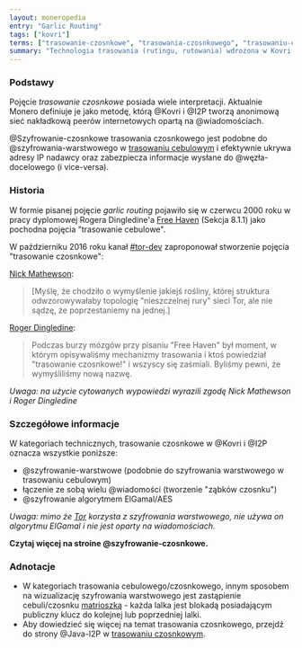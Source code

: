 ```yaml
---
layout: moneropedia
entry: "Garlic Routing"
tags: ["kovri"]
terms: ["trasowanie-czosnkowe", "trasowania-czosnkowego", "trasowaniu-czosnkowym", "trasowaniem-czosnkowym"]
summary: "Technologia trasowania (rutingu, rutowania) wdrożona w Kovri."
---
```


### Podstawy

Pojęcie *trasowanie czosnkowe* posiada wiele interpretacji. Aktualnie Monero definiuje je jako metodę, którą @Kovri i @I2P tworzą anonimową sieć nakładkową peerów internetowych opartą na @wiadomościach.

@Szyfrowanie-czosnkowe trasowania czosnkowego jest podobne do @szyfrowania-warstwowego w [trasowaniu cebulowym](https://en.wikipedia.org/wiki/Onion_routing) i efektywnie ukrywa adresy IP nadawcy oraz zabezpiecza informacje wysłane do @węzła-docelowego (i vice-versa).

### Historia

W formie pisanej pojęcie *garlic routing* pojawiło się w czerwcu 2000 roku w pracy dyplomowej Rogera Dingledine'a [Free Haven](http://www.freehaven.net/papers.html) (Sekcja 8.1.1) jako pochodna pojęcia "trasowanie cebulowe".

W październiku 2016 roku kanał [#tor-dev](https://oftc.net/WebChat/) zaproponował stworzenie pojęcia "trasowanie czosnkowe":

[Nick Mathewson](https://en.wikipedia.org/wiki/The_Tor_Project,_Inc):
>[Myślę, że chodziło o wymyślenie jakiejś rośliny, której struktura odwzorowywałaby topologię "nieszczelnej rury" sieci Tor, ale nie sądzę, że poprzestaniemy na jednej.]

[Roger Dingledine](https://en.wikipedia.org/wiki/Roger_Dingledine):
>Podczas burzy mózgów przy pisaniu "Free Haven" był moment, w którym opisywaliśmy mechanizmy trasowania i ktoś powiedział "trasowanie czosnkowe!" i wszyscy się zaśmiali. Byliśmy pewni, że wymyśliliśmy nową nazwę.

*Uwaga: na użycie cytowanych wypowiedzi wyrazili zgodę Nick Mathewson i Roger Dingledine*

### Szczegółowe informacje

W kategoriach technicznych, trasowanie czosnkowe w @Kovri i @I2P oznacza wszystkie poniższe:

- @szyfrowanie-warstwowe (podobnie do szyfrowania warstwowego w trasowaniu cebulowym)
- łączenie ze sobą wielu @wiadomości (tworzenie "ząbków czosnku")
- @szyfrowanie algorytmem ElGamal/AES

*Uwaga: mimo że [Tor](https://torproject.org/) korzysta z szyfrowania warstwowego, nie używa on algorytmu ElGamal i nie jest oparty na wiadomościach.*

**Czytaj więcej na stroine @szyfrowanie-czosnkowe.**

### Adnotacje

- W kategoriach trasowania cebulowego/czosnkowego, innym sposobem na wizualizację szyfrowania warstwowego jest zastąpienie cebuli/czosnku [matrioszką](https://en.wikipedia.org/wiki/Matryoshka_doll) - każda lalka jest blokadą posiadającym publiczny klucz do kolejnej lub poprzedniej lalki.
- Aby dowiedzieć się więcej na temat trasowania czosnkowego, przejdź do strony @Java-I2P w [trasowaniu czosnkowym](https://geti2p.net/en/docs/how/garlic-routing).
